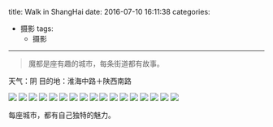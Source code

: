 title: Walk in ShangHai
date: 2016-07-10 16:11:38
categories:
  - 摄影
tags:
	- 摄影
---
 
> 魔都是座有趣的城市，每条街道都有故事。

<!-- more -->

天气：阴
目的地：淮海中路＋陕西南路

<img src="http://wingjay.com/img/walk_in_sh/1.JPG">


<img src="http://wingjay.com/img/walk_in_sh/2.JPG">
<img src="http://wingjay.com/img/walk_in_sh/3.JPG">
<img src="http://wingjay.com/img/walk_in_sh/4.JPG">
<img src="http://wingjay.com/img/walk_in_sh/5.JPG">
<img src="http://wingjay.com/img/walk_in_sh/6.JPG">
<img src="http://wingjay.com/img/walk_in_sh/7.JPG">
<img src="http://wingjay.com/img/walk_in_sh/8.JPG">
<img src="http://wingjay.com/img/walk_in_sh/10.JPG">
<img src="http://wingjay.com/img/walk_in_sh/11.JPG">
<img src="http://wingjay.com/img/walk_in_sh/12.JPG">
<img src="http://wingjay.com/img/walk_in_sh/13.JPG">
<img src="http://wingjay.com/img/walk_in_sh/14.JPG">
<img src="http://wingjay.com/img/walk_in_sh/15.JPG">
<img src="http://wingjay.com/img/walk_in_sh/16.JPG">
<img src="http://wingjay.com/img/walk_in_sh/17.JPG">
<img src="http://wingjay.com/img/walk_in_sh/18.JPG">

每座城市，都有自己独特的魅力。